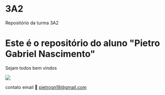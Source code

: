 # 3A2

Repositório da turma 3A2

# Este é o repositório do aluno "Pietro Gabriel Nascimento"

Sejam todos bem vindos




![](https://tenor.com/hp62aBw7fnH.gif)

contato email 📧 pietrogn18@gmail.com


